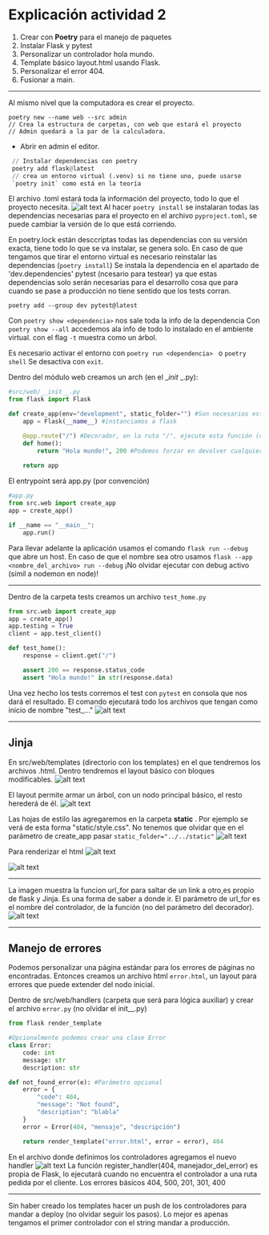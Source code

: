 # Explicación actividad 2 
1. Crear con **Poetry** para el manejo de paquetes
2. Instalar Flask y pytest
3. Personalizar un controlador hola mundo. 
4. Template básico layout.html usando Flask.
5. Personalizar el error 404. 
6. Fusionar a main.
---
Al mismo nivel que la computadora es crear el proyecto. 
```shell
poetry new --name web --src admin 
// Crea la estructura de carpetas, con web que estará el proyecto 
// Admin quedará a la par de la calculadora. 
```
- Abrir en admin el editor. 
```python
 // Instalar dependencias con poetry 
 poetry add flask@latest 
 // crea un entorno virtual (.venv) si no tiene uno, puede usarse 
 `poetry init` como está en la teoría
```
El archivo .toml estará toda la información del proyecto, todo lo que el proyecto necesita.
![alt text](image.png)
Al hacer `poetry install` se instalaran todas las dependencias necesarias para el proyecto en el archivo `pyproject.toml`, se puede cambiar la versión de lo que está corriendo. 

En poetry.lock están desccriptas todas las dependencias con su versión exacta, tiene todo lo que se va instalar, se genera solo.
En caso de que tengamos que tirar el entorno virtual es necesario reinstalar las dependencias (`poetry install`)
Se instala la dependencia en el apartado de 'dev.dependencies' pytest (ncesario para testear) ya que estas dependencias solo serán necesarias para el desarrollo cosa que para cuando se pase a producción no tiene sentido que los tests corran.
```
poetry add --group dev pytest@latest
```
Con `poetry show <dependencia>` nos sale toda la info de la dependencia 
Con `poetry show --all` accedemos ala info de todo lo instalado en el ambiente virtual. con el flag `-t`  muestra como un árbol.  

Es necesario activar el entorno con `poetry run <dependencia> ` o `poetry shell`
Se desactiva con `exit`. 

Dentro del módulo web creamos un arch (en el __init_ _.py):
```python
#src/web/__init__.py
from flask import Flask

def create_app(env="development", static_folder="") #Son necesarios estos dos parámetros para producción. 
    app = Flask(__name__) #instanciamos a flask

    @app.route("/") #Decorador, en la ruta "/", ejecute esta función (controlador)
    def home():
        return "Hola mundo!", 200 #Podemos forzar en devolver cualquier code status de esta forma. 
    
    return app
```
El entrypoint será app.py (por convención)
```python
#app.py
from src.web import create_app
app = create_app()

if __name == "__main__":
    app.run()
```
Para llevar adelante la aplicación usamos el comando `flask run --debug` que abre un host. En caso de que el nombre sea otro usamos `flask --app <nombre_del_archivo> run --debug` 
¡No olvidar ejecutar con debug activo (símil a nodemon en node)!

---
Dentro de la carpeta tests creamos un archivo `test_home.py` 
``` python
from src.web import create_app
app = create_app()
app.testing = True
client = app.test_client()

def test_home():
    response = client.get("/")

    assert 200 == response.status_code 
    assert "Hola mundo!" in str(response.data)

```
Una vez hecho los tests corremos el test con `pytest` en consola que nos dará el resultado. El comando ejecutará todo los archivos que tengan como inicio de nombre "test_..."
![alt text](image-1.png)

---
## Jinja
En src/web/templates (directorio con los templates) en el que tendremos los archivos .html. Dentro tendremos el layout básico con bloques modificables. 
![alt text](image-2.png)

El layout permite armar un árbol, con un nodo principal básico, el resto herederá de él. 
![alt text](image-3.png)

Las hojas de estilo las agregaremos en la carpeta **static** . Por ejemplo se verá de esta forma "static/style.css". No tenemos que olvidar que en el parámetro de create_app pasar `static_folder="../../static"`
![alt text](image-4.png)

Para renderizar el html 
![alt text](image-5.png)

![alt text](image-6.png)

---
La imagen muestra la funcion url_for para saltar de un link a otro,es propio de flask y Jinja. Es una forma de saber a donde ir. El parámetro de url_for es el nombre del controlador, de la función (no del parámetro del decorador). 
![alt text](image-7.png)

--- 
## Manejo de errores
Podemos personalizar una página estándar para los errores de páginas no encontradas. 
Entonces creamos un archivo html `error.html`, un layout para errores que puede extender del nodo inicial. 

Dentro de src/web/handlers (carpeta que será para lógica auxiliar) y crear el archivo `error.py` (no olvidar el init__.py) 
```python
from flask render_template

#Opcionalmente podemos crear una clase Error
class Error:
    code: int
    message: str
    description: str

def not_found_error(e): #Parámetro opcional
    error = {
        "code": 404,
        "message": "Not found",
        "description": "blabla"
    }
    error = Error(404, "mensaje", "descripción")

    return render_template("error.html", error = error), 404
```
En el archivo donde definimos los controladores agregamos el nuevo handler 
![alt text](image-8.png)
La función register_handler(404, manejador_del_error) es propia de Flask, lo ejecutará cuando no encuentra el controlador a una ruta pedida por el cliente. 
Los errores básicos 404, 500, 201, 301, 400

---
Sin haber creado los templates hacer un push de los controladores para mandar a deploy (no olvidar seguir los pasos). 
Lo mejor es apenas tengamos el primer controlador con el string mandar a producción. 
